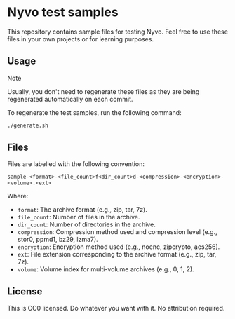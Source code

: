 # Nyvo test samples

This repository contains sample files for testing Nyvo. Feel free to use these files in your own projects or for learning purposes.

## Usage

> [!NOTE]  
> Usually, you don't need to regenerate these files as they are being regenerated automatically on each commit.

To regenerate the test samples, run the following command:

```bash
./generate.sh
```

## Files

Files are labelled with the following convention:

```
sample-<format>-<file_count>f<dir_count>d-<compression>-<encryption>-<volume>.<ext>
```

Where:

- `format`: The archive format (e.g., zip, tar, 7z).
- `file_count`: Number of files in the archive.
- `dir_count`: Number of directories in the archive.
- `compression`: Compression method used and compression level (e.g., stor0, ppmd1, bz29, lzma7).
- `encryption`: Encryption method used (e.g., noenc, zipcrypto, aes256).
- `ext`: File extension corresponding to the archive format (e.g., zip, tar, 7z).
- `volume`: Volume index for multi-volume archives (e.g., 0, 1, 2).

## License

This is CC0 licensed. Do whatever you want with it. No attribution required.
